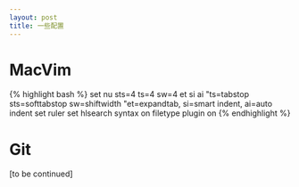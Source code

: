 ```yaml
---
layout: post
title: 一些配置
---
```


# MacVim

{% highlight bash %}
set nu sts=4 ts=4 sw=4 et si ai
"ts=tabstop sts=softtabstop sw=shiftwidth
"et=expandtab, si=smart indent, ai=auto indent
set ruler
set hlsearch
syntax on
filetype plugin on
{% endhighlight %}

# Git

[to be continued]


